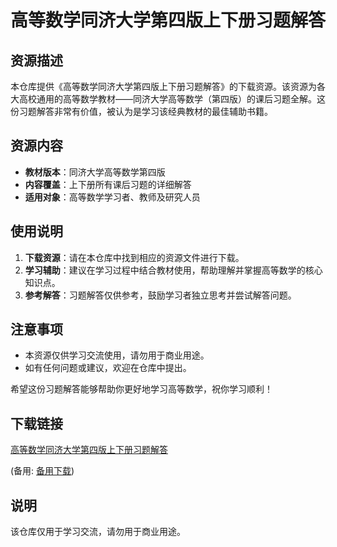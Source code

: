 # 高等数学同济大学第四版上下册习题解答

## 资源描述

本仓库提供《高等数学同济大学第四版上下册习题解答》的下载资源。该资源为各大高校通用的高等数学教材——同济大学高等数学（第四版）的课后习题全解。这份习题解答非常有价值，被认为是学习该经典教材的最佳辅助书籍。

## 资源内容

- **教材版本**：同济大学高等数学第四版
- **内容覆盖**：上下册所有课后习题的详细解答
- **适用对象**：高等数学学习者、教师及研究人员

## 使用说明

1. **下载资源**：请在本仓库中找到相应的资源文件进行下载。
2. **学习辅助**：建议在学习过程中结合教材使用，帮助理解并掌握高等数学的核心知识点。
3. **参考解答**：习题解答仅供参考，鼓励学习者独立思考并尝试解答问题。

## 注意事项

- 本资源仅供学习交流使用，请勿用于商业用途。
- 如有任何问题或建议，欢迎在仓库中提出。

希望这份习题解答能够帮助你更好地学习高等数学，祝你学习顺利！

## 下载链接
[高等数学同济大学第四版上下册习题解答](https://pan.quark.cn/s/c8a42c18f794) 

(备用: [备用下载](https://pan.baidu.com/s/15SOSm5wUJdrF5ehdhhDEOw?pwd=1234))

## 说明

该仓库仅用于学习交流，请勿用于商业用途。
